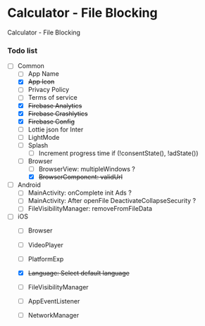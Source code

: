 # Calculator - File Blocking
Calculator - File Blocking

### Todo list

- [ ] Common
  - [ ] App Name 
  - [x] ~~App Icon~~ 
  - [ ] Privacy Policy
  - [ ] Terms of service
  - [x] ~~Firebase Analytics~~
  - [x] ~~Firebase Crashlytics~~
  - [x] ~~Firebase Config~~
  - [ ] Lottie json for Inter
  - [ ] LightMode
  - [ ] Splash
    - [ ] Increment progress time if (!consentState(), !adState())
  - [ ] Browser
    - [ ] BrowserView: multipleWindows ?
    - [x] ~~BrowserComponent: validUrl~~
- [ ] Android
  - [ ] MainActivity: onComplete init Ads ?
  - [ ] MainActivity: After openFile DeactivateCollapseSecurity ?
  - [ ] FileVisibilityManager: removeFromFileData
- [ ] iOS
  - [ ] Browser
  - [ ] VideoPlayer
  - [ ] PlatformExp
  - [x] ~~Language: Select default language~~
  - [ ] FileVisibilityManager
  - [ ] AppEventListener
  - [ ] NetworkManager

